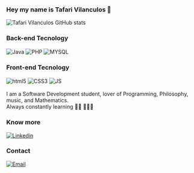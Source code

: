 ### Hey my name is Tafari Vilanculos 👋

![Tafari Vilanculos GitHub stats](https://github-readme-stats.vercel.app/api?username=TafariDragon&show_icons=true&theme=dracula)

### Back-end Tecnology

<div>
   <img align="center" alt="Java" src="https://img.shields.io/badge/Java-ED8B00?style=for-the-badge&logo=openjdk&logoColor=white"/>
   <img align="center" alt="PHP" src="https://img.shields.io/badge/PHP-777BB4?style=for-the-badge&logo=php&logoColor=white"/>
   <img align="center" alt="MYSQL" src="https://img.shields.io/badge/MySQL-00000F?style=for-the-badge&logo=mysql&logoColor=white"/>
</div>

### Front-end Tecnology

<div>
   <img align="center" alt="html5" src="https://img.shields.io/badge/HTML5-E34F26?style=for-the-badge&logo=html5&logoColor=white"/>
   <img align="center" alt="CSS3" src="https://img.shields.io/badge/CSS3-1572B6?style=for-the-badge&logo=css3&logoColor=white"/>
   <img align="center" alt="JS" src="https://img.shields.io/badge/JavaScript-F7DF1E?style=for-the-badge&logo=javascript&logoColor=black"/>
</div>
<br>
I am a Software Development student, lover of Programming, Philosophy, music, and Mathematics.<br>
Always constantly learning ✍🏾 🧑🏾‍💻

### Know more
[![Linkedin](https://img.shields.io/badge/LinkedIn-0077B5?style=for-the-badge&logo=linkedin&logoColor=white)](https://www.linkedin.com/in/tafari-vilanculos-b9604529a/)

### Contact
[![Email](https://img.shields.io/badge/Gmail-D14836?style=for-the-badge&logo=gmail&logoColor=white)](mailto:thefirecodevilanculos@gmail.com)


